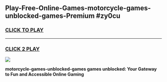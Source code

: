 
## Play-Free-Online-Games-motorcycle-games-unblocked-games-Premium #zy0cu
<h3>
<a href="https://premium.freeplayer.one?title=motorcycle-games-unblocked-games&ref=8M">CLICK TO PLAY</a></h3>
<hr>

<h3>
<a href="https://premium.freeplayer.one?title=motorcycle-games-unblocked-games&ref=8M">CLICK 2 PLAY</a>
  
</h3>

<a href="https://premium.freeplayer.one?title=motorcycle-games-unblocked-games&ref=8M"><img src="https://clearcache.store/games.png"></a>


**motorcycle-games-unblocked-games games unblocked: Your Gateway to Fun and Accessible Online Gaming**
